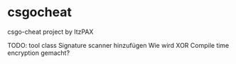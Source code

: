# csgocheat
csgo-cheat project by ItzPAX

TODO:
tool class
Signature scanner hinzufügen
Wie wird XOR Compile time encryption gemacht?